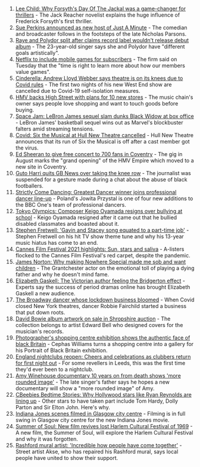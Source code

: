 1. [Lee Child: Why Forsyth's Day Of The Jackal was a game-changer for thrillers](https://www.bbc.co.uk/news/entertainment-arts-57856646) - The Jack Reacher novelist explains the huge influence of Frederick Forsyth's first thriller.
2. [Sue Perkins announced as new host of Just A Minute](https://www.bbc.co.uk/news/entertainment-arts-57900638) - The comedian and broadcaster follows in the footsteps of the late Nicholas Parsons.
3. [Raye and Polydor split after claims record label wouldn't release debut album](https://www.bbc.co.uk/news/newsbeat-57901301) - The 23-year-old singer says she and Polydor have "different goals artistically".
4. [Netflix to include mobile games for subscribers](https://www.bbc.co.uk/news/business-57910038) - The firm said on Tuesday that the "time is right to learn more about how our members value games".
5. [Cinderella: Andrew Lloyd Webber says theatre is on its knees due to Covid rules](https://www.bbc.co.uk/news/entertainment-arts-57885964) - The first two nights of his new West End show are cancelled due to Covid-19 self-isolation measures.
6. [HMV backs High Street with plans for 10 new stores](https://www.bbc.co.uk/news/business-57899065) - The music chain's owner says people love shopping and want to touch goods before buying.
7. [Space Jam: LeBron James sequel slam dunks Black Widow at box office](https://www.bbc.co.uk/news/entertainment-arts-57886661) - LeBron James' basketball sequel wins out as Marvel's blockbuster falters amid streaming tensions.
8. [Covid: Six the Musical at Hull New Theatre cancelled](https://www.bbc.co.uk/news/uk-england-humber-57900778) - Hull New Theatre announces that its run of Six the Musical is off after a cast member got the virus.
9. [Ed Sheeran to give free concert to 700 fans in Coventry](https://www.bbc.co.uk/news/uk-england-coventry-warwickshire-57893959) - The gig in August marks the "grand opening" of the HMV Empire which moved to a new site in Coventry.
10. [Guto Harri quits GB News over taking the knee row](https://www.bbc.co.uk/news/entertainment-arts-57885955) - The journalist was suspended for a gesture made during a chat about the abuse of black footballers.
11. [Strictly Come Dancing: Greatest Dancer winner joins professional dancer line-up](https://www.bbc.co.uk/news/entertainment-arts-57887945) - Poland's Jowita Przystal is one of four new additions to the BBC One's team of professional dancers.
12. [Tokyo Olympics: Composer Keigo Oyamada resigns over bullying at school](https://www.bbc.co.uk/news/world-asia-57891364) - Keigo Oyamada resigned after it came out that he bullied disabled classmates and boasted about it.
13. [Stephen Fretwell: 'Gavin and Stacey song equated to a part-time job'](https://www.bbc.co.uk/news/entertainment-arts-57812272) - Stephen Fretwell on his hit TV show theme tune and why his 13-year music hiatus has come to an end.
14. [Cannes Film Festival 2021 highlights: Sun, stars and saliva](https://www.bbc.co.uk/news/entertainment-arts-57864015) - A-listers flocked to the Cannes Film Festival's red carpet, despite the pandemic.
15. [James Norton: Why making Nowhere Special made me sob and want children](https://www.bbc.co.uk/news/entertainment-arts-57769056) - The Grantchester actor on the emotional toll of playing a dying father and why he doesn't mind fame.
16. [Elizabeth Gaskell: The Victorian author feeling the Bridgerton effect](https://www.bbc.co.uk/news/uk-england-manchester-57580580) - Experts say the success of period dramas online has brought Elizabeth Gaskell a new audience.
17. [The Broadway dancer whose lockdown business bloomed](https://www.bbc.co.uk/news/stories-57840115) - When Covid closed New York theatres, dancer Robbie Fairchild started a business that put down roots.
18. [David Bowie album artwork on sale in Shropshire auction](https://www.bbc.co.uk/news/uk-england-shropshire-57862410) - The collection belongs to artist Edward Bell who designed covers for the musician's records.
19. [Photographer's shopping centre exhibition shows the authentic face of black Britain](https://www.bbc.co.uk/news/entertainment-arts-57733386) - Cephas Williams turns a shopping centre into a gallery for his Portrait of Black Britain exhibition.
20. [England nightclubs reopen: Cheers and celebrations as clubbers return for first night out](https://www.bbc.co.uk/news/uk-57869258) - For some revellers in Leeds, this was the first time they'd ever been to a nightclub.
21. [Amy Winehouse documentary 10 years on from death shows 'more rounded image'](https://www.bbc.co.uk/news/entertainment-arts-57850132) - The late singer's father says he hopes a new documentary will show a "more rounded image" of Amy.
22. [CBeebies Bedtime Stories: Why Hollywood stars like Ryan Reynolds are lining up](https://www.bbc.co.uk/news/entertainment-arts-57827931) - Other stars to have taken part include Tom Hardy, Dolly Parton and Sir Elton John. Here's why.
23. [Indiana Jones scenes filmed in Glasgow city centre](https://www.bbc.co.uk/news/uk-scotland-57861704) - Filming is in full swing in Glasgow city centre for the new Indiana Jones movie.
24. [Summer of Soul: New film revives lost Harlem Cultural Festival of 1969](https://www.bbc.co.uk/news/entertainment-arts-57839265) - A new film, the Summer of Soul, will explore the Harlem Cultural Festival and why it was forgotten.
25. [Rashford mural artist: 'Incredible how people have come together'](https://www.bbc.co.uk/news/uk-57822845) - Street artist Akse, who has repaired his Rashford mural, says local people have united to show their support.
